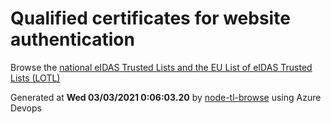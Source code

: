 # Qualified certificates for website authentication 
 Browse the [national eIDAS Trusted Lists and the EU List of eIDAS Trusted Lists (LOTL)](https://webgate.ec.europa.eu/tl-browser/#/) 
 
 
Generated at **Wed 03/03/2021  0:06:03.20** by [node-tl-browse](https://github.com/ymedlop/node-tl-browser) using Azure Devops 
